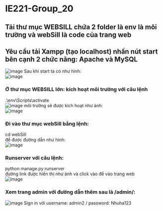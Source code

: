 # IE221-Group_20
## Tải thư mục WEBSILL chứa 2 folder là env là môi trường và webSill là code của trang web
## Yêu cầu tải Xampp (tạo localhost) nhấn nút start bên cạnh 2 chức năng: Apache và MySQL  
![image](https://github.com/nguyennhuhha/IE221-Group_20/assets/94069476/d4e78959-0974-4965-870a-e0adac07bb3d)
Sau khi start ta có như hình:  
![image](https://github.com/nguyennhuhha/IE221-Group_20/assets/94069476/a51de721-0d7a-4c86-ba1c-1dd5c18987ab)

### Ở thư mục WEBSILL lớn: kích hoạt môi trường với câu lệnh
.\env\Scripts\activate  
![image](https://github.com/nguyennhuhha/IE221-Group_20/assets/94069476/8c57024d-06c4-4ee4-b1fb-7f581cb03ddc)
môi trường sẽ được kích hoạt như ảnh:  
![image](https://github.com/nguyennhuhha/IE221-Group_20/assets/94069476/3c66e1dc-ba7e-426a-9c72-1ac2f415930a)

### Đi vào thư mục webSill bằng lệnh: 
cd webSill   
để được đường dẫn như hình:  
![image](https://github.com/nguyennhuhha/IE221-Group_20/assets/94069476/4bfda228-5faf-4505-b44a-669068b908db)

### Runserver với câu lệnh:  
python manage.py runserver  
đường link được hiển thị như ảnh và click vào để vào trang web  
![image](https://github.com/nguyennhuhha/IE221-Group_20/assets/94069476/33346dee-cb0b-4f73-89a5-0dc0019fd040)
### Xem trang admin với đường dẫn thêm sau là /admin/:
![image](https://github.com/nguyennhuhha/IE221-Group_20/assets/94069476/0861bd2b-6a57-4288-8e44-765b992bbbb0)
Sign in với username: admin2 / password: Nhuha123
